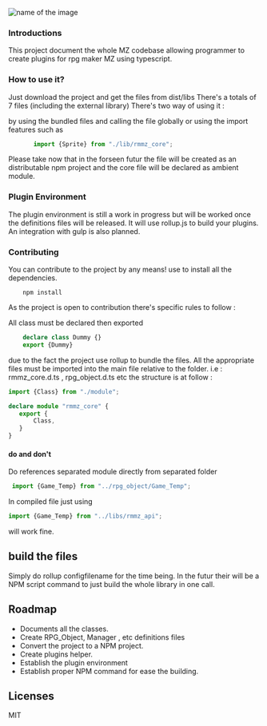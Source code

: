 ![name of the image](https://github.com/niokasgami/Rpg-Maker-MZ-Typescript/blob/master/typescript.jpg)

### Introductions
This project document the whole MZ codebase allowing programmer to create plugins for rpg maker MZ using typescript.

### How to use it?
Just download the project and get the files from dist/libs 
There's a totals of 7 files (including the external library)
There's two way of using it : 

 by using the bundled files and calling the file globally or using the import features such as 
 ```js
        import {Sprite} from "./lib/rmmz_core";
 ```
 
 Please take now that in the forseen futur the file will be created as an distributable npm project and the core file will be declared as ambient module.

 ### Plugin Environment
 The plugin environment is still a work in progress but will be worked once the definitions files will be released. It will use rollup.js to build your plugins. An integration with gulp is also planned.

 ### Contributing
You can contribute to the project by any means! 
use to install all the dependencies.
```npm
    npm install 
 ```
As the project is open to contribution there's specific rules to follow : 

All class must be declared then exported 
 ```ts
     declare class Dummy {} 
     export {Dummy}
 ```
 due to the fact the project use rollup to bundle the files.
 All the appropriate files must be imported into the main file relative to the folder.
 i.e : rmmz_core.d.ts , rpg_object.d.ts etc
 the structure is at follow : 
 ```ts
 import {Class} from "./module";

declare module "rmmz_core" {
    export {
        Class,
    }
}
 ```
#### do and don't 

Do references separated module directly from separated folder
```ts 
 import {Game_Temp} from "../rpg_object/Game_Temp";
 ```
 In compiled file just using 
 ```ts 
 import {Game_Temp} from "../libs/rmmz_api";
 ```
 will work fine. 

## build the files 
Simply do rollup configfilename for the time being. In the futur their will be a NPM script command to just build the whole library in one call.

## Roadmap
 * Documents all the classes.
 * Create RPG_Object, Manager , etc definitions files
 * Convert the project to a NPM project.
 * Create plugins helper.
 * Establish the plugin environment
 * Establish proper NPM command for ease the building.
 
## Licenses 
MIT
